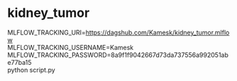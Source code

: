 # kidney_tumor





MLFLOW_TRACKING_URI=https://dagshub.com/Kamesk/kidney_tumor.mlflow \
MLFLOW_TRACKING_USERNAME=Kamesk \
MLFLOW_TRACKING_PASSWORD=8a9f1f9042667d73da737556a992051abe77ba15 \
python script.py

